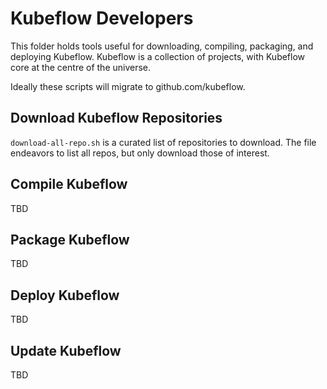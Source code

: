 # Kubeflow Developers

This folder holds tools useful for downloading, compiling, packaging, and
deploying Kubeflow. Kubeflow is a collection of projects, with Kubeflow core
at the centre of the universe.

Ideally these scripts will migrate to github.com/kubeflow.

## Download Kubeflow Repositories

`download-all-repo.sh` is a curated list of repositories to download.
The file endeavors to list all repos, but only download those of interest. 

## Compile Kubeflow

TBD

## Package Kubeflow

TBD

## Deploy Kubeflow

TBD

## Update Kubeflow

TBD

